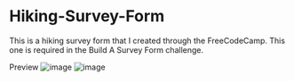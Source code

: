 # Hiking-Survey-Form

This is a hiking survey form that I created through the FreeCodeCamp. This one is required in the Build A Survey Form challenge.

Preview
![image](https://github.com/jxckfrost/FreeCodeCamp-Responsive-Design/assets/106082687/ff423b93-7ed2-4088-9301-efe2621eb68f)
![image](https://github.com/jxckfrost/FreeCodeCamp-Responsive-Design/assets/106082687/bc697b79-31d2-4cc0-9ad6-40d65f6114f4)

